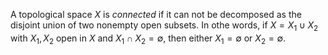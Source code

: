 A topological space $X$ is *connected* if it can not be decomposed as the disjoint union of two nonempty open subsets. In othe words, if $X = X_1 \cup X_2$ with $X_1, X_2$ open in $X$ and $X_1 \cap X_2 = \emptyset$, then either $X_1 = \emptyset$ or $X_2 = \emptyset$.
